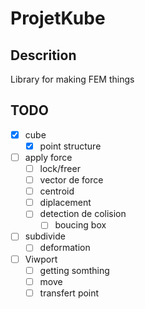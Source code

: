 # ProjetKube

## Descrition
Library for making FEM things

## TODO

- [x] cube
  - [x] point structure
- [ ] apply force
  - [ ] lock/freer
  - [ ] vector de force
  - [ ] centroid
  - [ ] diplacement
  - [ ] detection de colision
      - [ ] boucing box
- [ ] subdivide
  - [ ] deformation
- [ ] Viwport
  - [ ] getting somthing
  - [ ] move
  - [ ] transfert point